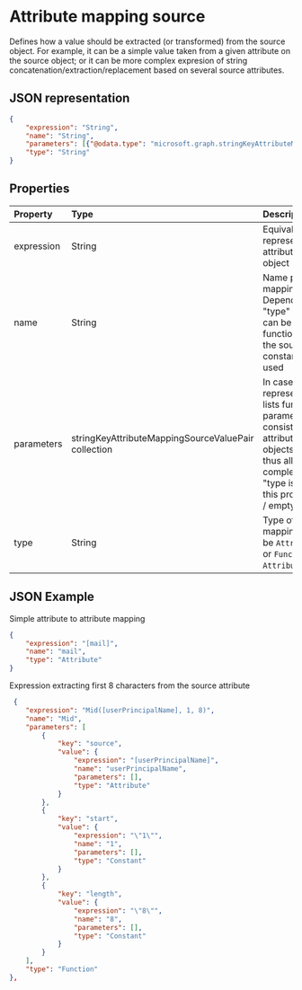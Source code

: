 # Attribute mapping source

Defines how a value should be extracted (or transformed) from the source object. For example, it can be a simple value taken from a given attribute on the source object; or it can be more complex expresion of string concatenation/extraction/replacement based on several source attributes. 

## JSON representation

```json
{
    "expression": "String",
    "name": "String",
    "parameters": [{"@odata.type": "microsoft.graph.stringKeyAttributeMappingSourceValuePair"}],
    "type": "String"
}
```

## Properties

| Property              | Type                      | Description               |
|:----------------------|:--------------------------|:--------------------------|
|expression             |String                     |Equivalent expression representation of this attributeMappingSource object|
|name                   |String                     |Name parameter of the mapping source Depending on the "type" property value, can be the name of the function, the name of the source attribute, or constant value to be used |
|parameters             |stringKeyAttributeMappingSourceValuePair collection | In case this object represents a function, lists function parameters. Parameters consist of attributeMappingSource objects themselves, thus allowing for complex expressions If "type is not `Function`, this property will be null / empty array |
|type                   | String                    |Type of this attribute mapping source. Can be `Attribute`, `Constant` or `Function`. Default is `Attribute`.| 


## JSON Example

Simple attribute to attribute mapping

```json
{
    "expression": "[mail]",
    "name": "mail",
    "type": "Attribute"
}
```

Expression extracting first 8 characters from the source attribute

```json
 {
    "expression": "Mid([userPrincipalName], 1, 8)",
    "name": "Mid",
    "parameters": [
        {
            "key": "source",
            "value": {
                "expression": "[userPrincipalName]",
                "name": "userPrincipalName",
                "parameters": [],
                "type": "Attribute"
            }
        },
        {
            "key": "start",
            "value": {
                "expression": "\"1\"",
                "name": "1",
                "parameters": [],
                "type": "Constant"
            }
        },
        {
            "key": "length",
            "value": {
                "expression": "\"8\"",
                "name": "8",
                "parameters": [],
                "type": "Constant"
            }
        }
    ],
    "type": "Function"
},
```